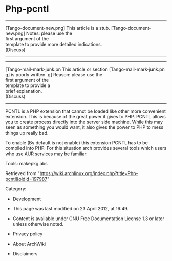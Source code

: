 Php-pcntl
=========

  ------------------------ ------------------------ ------------------------
  [Tango-document-new.png] This article is a stub.  [Tango-document-new.png]
                           Notes: please use the    
                           first argument of the    
                           template to provide more 
                           detailed indications.    
                           (Discuss)                
  ------------------------ ------------------------ ------------------------

  ------------------------ ------------------------ ------------------------
  [Tango-mail-mark-junk.pn This article or section  [Tango-mail-mark-junk.pn
  g]                       is poorly written.       g]
                           Reason: please use the   
                           first argument of the    
                           template to provide a    
                           brief explanation.       
                           (Discuss)                
  ------------------------ ------------------------ ------------------------

PCNTL is a PHP extension that cannot be loaded like other more
convenient extension. This is because of the great power it gives to
PHP. PCNTL allows you to create process directly into the server side
machine. While this may seen as something you would want, it also gives
the power to PHP to mess things up really bad.

To enable (By default is not enable) this extension PCNTL has to be
compiled into PHP. For this situation arch provides several tools which
users who use AUR services may be familiar.

Tools: makepkg abs

Retrieved from
"https://wiki.archlinux.org/index.php?title=Php-pcntl&oldid=197987"

Category:

-   Development

-   This page was last modified on 23 April 2012, at 16:49.
-   Content is available under GNU Free Documentation License 1.3 or
    later unless otherwise noted.
-   Privacy policy
-   About ArchWiki
-   Disclaimers
